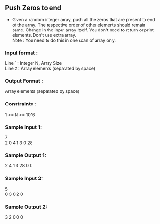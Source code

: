 ## Push Zeros to end
* Given a random integer array, push all the zeros that are present to end of the array. The respective order of other elements should remain same.
Change in the input array itself. You don't need to return or print elements. Don't use extra array.<br/>
Note : You need to do this in one scan of array only.
### Input format :
Line 1 : Integer N, Array Size <br/>
Line 2 : Array elements (separated by space)
### Output Format :
Array elements (separated by space)
### Constraints :
1 <= N <= 10^6
### Sample Input 1:
7 <br/>
2 0 4 1 3 0 28
### Sample Output 1:
2 4 1 3 28 0 0
### Sample Input 2:
5 <br/>
0 3 0 2 0
### Sample Output 2:
3 2 0 0 0

